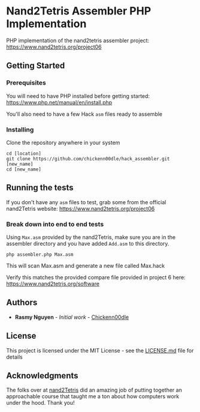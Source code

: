 # Nand2Tetris Assembler PHP Implementation 

PHP implementation of the nand2tetris assembler project:
https://www.nand2tetris.org/project06

## Getting Started

### Prerequisites

You will need to have PHP installed before getting started:
https://www.php.net/manual/en/install.php

You'll also need to have a few Hack `asm` files ready to assemble

### Installing

Clone the repository anywhere in your system

```
cd [location]
git clone https://github.com/chickenn00dle/hack_assembler.git [new_name]
cd [new_name]
```

## Running the tests

If you don't have any `asm` files to test, grab some from the official nand2Tetris website:
https://www.nand2tetris.org/project06

### Break down into end to end tests

Using `Max.asm` provided by the nand2Tetris, make sure you are in the assembler directory and you have added `Add.asm` to this directory.

```
php assembler.php Max.asm
```

This will scan Max.asm and generate a new file called Max.hack

Verify this matches the provided compare file provided in project 6 here:
https://www.nand2tetris.org/software

## Authors

* **Rasmy Nguyen** - *Initial work* - [Chickenn00dle](https://github.com/chickenn00dle)

## License

This project is licensed under the MIT License - see the [LICENSE.md](LICENSE.md) file for details

## Acknowledgments

The folks over at [nand2Tetris](www.nand2tetris.org) did an amazing job of putting together an approachable course that taught me a ton about how computers work under the hood. Thank you!
